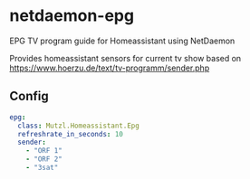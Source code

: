 # netdaemon-epg
EPG TV program guide for Homeassistant using NetDaemon

Provides homeassistant sensors for current tv show based on https://www.hoerzu.de/text/tv-programm/sender.php

## Config
```yaml
epg:
  class: Mutzl.Homeassistant.Epg
  refreshrate_in_seconds: 10
  sender:
    - "ORF 1"
    - "ORF 2"
    - "3sat"
```

